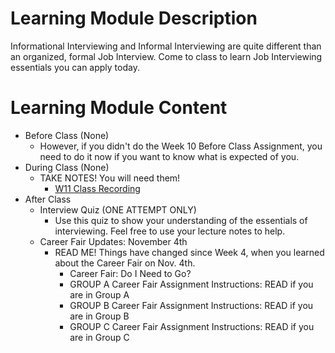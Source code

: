 # Learning Module Description

Informational Interviewing and Informal Interviewing are quite different than an organized, formal Job Interview. Come to class to learn Job Interviewing essentials you can apply today.

# Learning Module Content

- Before Class (None)
  - However, if you didn't do the Week 10 Before Class Assignment, you need to do it now if you want to know what is expected of you.
- During Class (None)
  - TAKE NOTES! You will need them!
    - [W11 Class Recording](https://learn-us-east-1-prod-fleet02-xythos.content.blackboardcdn.com/5df2c00b32acb/241960?X-Blackboard-Expiration=1611705600000&X-Blackboard-Signature=5ZysrW%2Bkd%2BBGxuxcCfu28pkChV56w4uKwKdthQ7CNwo%3D&X-Blackboard-Client-Id=304933&response-cache-control=private%2C%20max-age%3D21600&response-content-disposition=inline%3B%20filename%2A%3DUTF-8%27%27W11%2520Class%2520Recording.mp4&response-content-type=video%2Fmp4&X-Amz-Algorithm=AWS4-HMAC-SHA256&X-Amz-Date=20210126T180000Z&X-Amz-SignedHeaders=host&X-Amz-Expires=21600&X-Amz-Credential=AKIAZH6WM4PL5SJBSTP6%2F20210126%2Fus-east-1%2Fs3%2Faws4_request&X-Amz-Signature=be525859324f59e780103bef6dd2b220206d4c79b654b8009f3db9027aca78c2)
- After Class
  - Interview Quiz (ONE ATTEMPT ONLY)
    - Use this quiz to show your understanding of the essentials of interviewing. Feel free to use your lecture notes to help.
  - Career Fair Updates: November 4th
    - READ ME! Things have changed since Week 4, when you learned about the Career Fair on Nov. 4th.
      - Career Fair: Do I Need to Go?
      - GROUP A Career Fair Assignment Instructions: READ if you are in Group A
      - GROUP B Career Fair Assignment Instructions: READ if you are in Group B
      - GROUP C Career Fair Assignment Instructions: READ if you are in Group C
